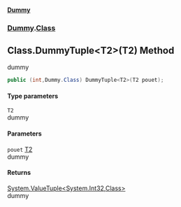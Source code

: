 #### [Dummy](./Home.md 'Home')
### [Dummy](./Dummy.md 'Dummy').[Class](./Dummy-Class.md 'Dummy.Class')
## Class.DummyTuple&lt;T2&gt;(T2) Method
dummy  
```csharp
public (int,Dummy.Class) DummyTuple<T2>(T2 pouet);
```
#### Type parameters
<a name='Dummy-Class-DummyTuple-T2-(T2)-T2'></a>
`T2`  
dummy  
  
#### Parameters
<a name='Dummy-Class-DummyTuple-T2-(T2)-pouet'></a>
`pouet` [T2](#Dummy-Class-DummyTuple-T2-(T2)-T2 'Dummy.Class.DummyTuple&lt;T2&gt;(T2).T2')  
dummy  
  
#### Returns
[System.ValueTuple&lt;](https://docs.microsoft.com/dotnet/api/System.ValueTuple 'System.ValueTuple')[System.Int32](https://docs.microsoft.com/dotnet/api/System.Int32 'System.Int32')[,](https://docs.microsoft.com/dotnet/api/System.ValueTuple 'System.ValueTuple')[Class](./Dummy-Class.md 'Dummy.Class')[&gt;](https://docs.microsoft.com/dotnet/api/System.ValueTuple 'System.ValueTuple')  
dummy  
